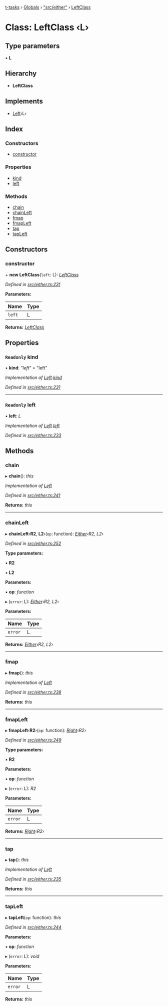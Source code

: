 [t-tasks](../README.md) › [Globals](../globals.md) › ["src/either"](../modules/_src_either_.md) › [LeftClass](_src_either_.leftclass.md)

# Class: LeftClass ‹**L**›

## Type parameters

▪ **L**

## Hierarchy

* **LeftClass**

## Implements

* [Left](../interfaces/_src_either_.left.md)‹L›

## Index

### Constructors

* [constructor](_src_either_.leftclass.md#constructor)

### Properties

* [kind](_src_either_.leftclass.md#readonly-kind)
* [left](_src_either_.leftclass.md#readonly-left)

### Methods

* [chain](_src_either_.leftclass.md#chain)
* [chainLeft](_src_either_.leftclass.md#chainleft)
* [fmap](_src_either_.leftclass.md#fmap)
* [fmapLeft](_src_either_.leftclass.md#fmapleft)
* [tap](_src_either_.leftclass.md#tap)
* [tapLeft](_src_either_.leftclass.md#tapleft)

## Constructors

###  constructor

\+ **new LeftClass**(`left`: L): *[LeftClass](_src_either_.leftclass.md)*

*Defined in [src/either.ts:231](https://github.com/lammonaaf/t-tasks/blob/f57e57b/src/either.ts#L231)*

**Parameters:**

Name | Type |
------ | ------ |
`left` | L |

**Returns:** *[LeftClass](_src_either_.leftclass.md)*

## Properties

### `Readonly` kind

• **kind**: *"left"* = "left"

*Implementation of [Left](../interfaces/_src_either_.left.md).[kind](../interfaces/_src_either_.left.md#readonly-kind)*

*Defined in [src/either.ts:231](https://github.com/lammonaaf/t-tasks/blob/f57e57b/src/either.ts#L231)*

___

### `Readonly` left

• **left**: *L*

*Implementation of [Left](../interfaces/_src_either_.left.md).[left](../interfaces/_src_either_.left.md#readonly-left)*

*Defined in [src/either.ts:233](https://github.com/lammonaaf/t-tasks/blob/f57e57b/src/either.ts#L233)*

## Methods

###  chain

▸ **chain**(): *this*

*Implementation of [Left](../interfaces/_src_either_.left.md)*

*Defined in [src/either.ts:241](https://github.com/lammonaaf/t-tasks/blob/f57e57b/src/either.ts#L241)*

**Returns:** *this*

___

###  chainLeft

▸ **chainLeft**‹**R2**, **L2**›(`op`: function): *[Either](../interfaces/_src_either_.either.md)‹R2, L2›*

*Defined in [src/either.ts:252](https://github.com/lammonaaf/t-tasks/blob/f57e57b/src/either.ts#L252)*

**Type parameters:**

▪ **R2**

▪ **L2**

**Parameters:**

▪ **op**: *function*

▸ (`error`: L): *[Either](../interfaces/_src_either_.either.md)‹R2, L2›*

**Parameters:**

Name | Type |
------ | ------ |
`error` | L |

**Returns:** *[Either](../interfaces/_src_either_.either.md)‹R2, L2›*

___

###  fmap

▸ **fmap**(): *this*

*Implementation of [Left](../interfaces/_src_either_.left.md)*

*Defined in [src/either.ts:238](https://github.com/lammonaaf/t-tasks/blob/f57e57b/src/either.ts#L238)*

**Returns:** *this*

___

###  fmapLeft

▸ **fmapLeft**‹**R2**›(`op`: function): *[Right](../interfaces/_src_either_.right.md)‹R2›*

*Defined in [src/either.ts:249](https://github.com/lammonaaf/t-tasks/blob/f57e57b/src/either.ts#L249)*

**Type parameters:**

▪ **R2**

**Parameters:**

▪ **op**: *function*

▸ (`error`: L): *R2*

**Parameters:**

Name | Type |
------ | ------ |
`error` | L |

**Returns:** *[Right](../interfaces/_src_either_.right.md)‹R2›*

___

###  tap

▸ **tap**(): *this*

*Implementation of [Left](../interfaces/_src_either_.left.md)*

*Defined in [src/either.ts:235](https://github.com/lammonaaf/t-tasks/blob/f57e57b/src/either.ts#L235)*

**Returns:** *this*

___

###  tapLeft

▸ **tapLeft**(`op`: function): *this*

*Defined in [src/either.ts:244](https://github.com/lammonaaf/t-tasks/blob/f57e57b/src/either.ts#L244)*

**Parameters:**

▪ **op**: *function*

▸ (`error`: L): *void*

**Parameters:**

Name | Type |
------ | ------ |
`error` | L |

**Returns:** *this*

